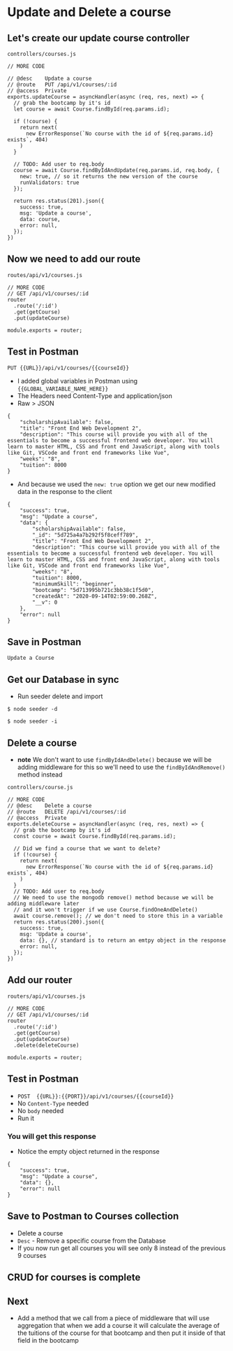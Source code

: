 # Update and Delete a course
## Let's create our update course controller
`controllers/courses.js`

```
// MORE CODE

// @desc    Update a course 
// @route   PUT /api/v1/courses/:id
// @access  Private
exports.updateCourse = asyncHandler(async (req, res, next) => {
  // grab the bootcamp by it's id
  let course = await Course.findById(req.params.id);

  if (!course) {
    return next(
      new ErrorResponse(`No course with the id of ${req.params.id} exists`, 404)
    )
  }

  // TODO: Add user to req.body
  course = await Course.findByIdAndUpdate(req.params.id, req.body, {
    new: true, // so it returns the new version of the course
    runValidators: true
  });

  return res.status(201).json({
    success: true,
    msg: 'Update a course',
    data: course,
    error: null,
  });
})
```

## Now we need to add our route
`routes/api/v1/courses.js`

```
// MORE CODE
// GET /api/v1/courses/:id
router
  .route('/:id')
  .get(getCourse)
  .put(updateCourse)

module.exports = router;
```

## Test in Postman
`PUT {{URL}}/api/v1/courses/{{courseId}}`

* I added global variables in Postman using `{{GLOBAL_VARIABLE_NAME_HERE}}`
* The Headers need Content-Type and application/json
* Raw > JSON

```
{
    "scholarshipAvailable": false,
    "title": "Front End Web Development 2",
    "description": "This course will provide you with all of the essentials to become a successful frontend web developer. You will learn to master HTML, CSS and front end JavaScript, along with tools like Git, VSCode and front end frameworks like Vue",
    "weeks": "8",
    "tuition": 8000
}
```

* And because we used the `new: true` option we get our new modified data in the response to the client

```
{
    "success": true,
    "msg": "Update a course",
    "data": {
        "scholarshipAvailable": false,
        "_id": "5d725a4a7b292f5f8ceff789",
        "title": "Front End Web Development 2",
        "description": "This course will provide you with all of the essentials to become a successful frontend web developer. You will learn to master HTML, CSS and front end JavaScript, along with tools like Git, VSCode and front end frameworks like Vue",
        "weeks": "8",
        "tuition": 8000,
        "minimumSkill": "beginner",
        "bootcamp": "5d713995b721c3bb38c1f5d0",
        "createdAt": "2020-09-14T02:59:00.268Z",
        "__v": 0
    },
    "error": null
}
```

## Save in Postman
`Update a Course`

## Get our Database in sync
* Run seeder delete and import

`$ node seeder -d`

`$ node seeder -i`

## Delete a course
* **note** We don't want to use `findByIdAndDelete()` because we will be adding middleware for this so we'll need to use the `findByIdAndRemove()` method instead

`controllers/course.js`

```
// MORE CODE
// @desc    Delete a course 
// @route   DELETE /api/v1/courses/:id
// @access  Private
exports.deleteCourse = asyncHandler(async (req, res, next) => {
  // grab the bootcamp by it's id
  const course = await Course.findById(req.params.id);

  // Did we find a course that we want to delete?
  if (!course) {
    return next(
      new ErrorResponse(`No course with the id of ${req.params.id} exists`, 404)
    )
  }
  // TODO: Add user to req.body
  // We need to use the mongodb remove() method because we will be adding middleware later
  // and it won't trigger if we use Course.findOneAndDelete()
  await course.remove(); // we don't need to store this in a variable
  return res.status(200).json({
    success: true,
    msg: 'Update a course',
    data: {}, // standard is to return an emtpy object in the response
    error: null,
  });
})
```

## Add our router
`routers/api/v1/courses.js`

```
// MORE CODE
// GET /api/v1/courses/:id
router
  .route('/:id')
  .get(getCourse)
  .put(updateCourse)
  .delete(deleteCourse)

module.exports = router;
```

## Test in Postman
* `POST  {{URL}}:{{PORT}}/api/v1/courses/{{courseId}}`
* No `Content-Type` needed
* No `body` needed
* Run it

### You will get this response
* Notice the empty object returned in the response

```
{
    "success": true,
    "msg": "Update a course",
    "data": {},
    "error": null
}
```

## Save to Postman to Courses collection
* Delete a course
* `Desc` - Remove a specific course from the Database
* If you now run get all courses you will see only 8 instead of the previous 9 courses

## CRUD for courses is complete

## Next
* Add a method that we call from a piece of middleware that will use aggregation that when we add a course it will calculate the average of the tuitions of the course for that bootcamp and then put it inside of that field in the bootcamp 


